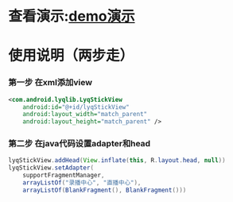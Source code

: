 # 查看演示:[demo演示]( http://renhuan.aizhifou.cn/ed36e0f2f626064bbdd7acba4b2b4c12.mp4 )

# 使用说明（两步走）

### 第一步 在xml添加view

```xml
<com.android.lyqlib.LyqStickView
    android:id="@+id/lyqStickView"
    android:layout_width="match_parent"
    android:layout_height="match_parent" />
```

### 第二步  在java代码设置adapter和head

```java
lyqStickView.addHead(View.inflate(this, R.layout.head, null))
lyqStickView.setAdapter(
    supportFragmentManager,
    arrayListOf("录播中心", "直播中心"),
    arrayListOf(BlankFragment(), BlankFragment()))
```